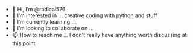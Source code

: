 - 👋 Hi, I’m @radical576
- 👀 I’m interested in ... creative coding with python and stuff
- 🌱 I’m currently learning ... 
- 💞️ I’m looking to collaborate on ... 
- 📫 How to reach me ... I don't really have anything worth discussing at this point

<!---
radical576/radical576 is a ✨ special ✨ repository because its `README.md` (this file) appears on your GitHub profile.
You can click the Preview link to take a look at your changes.
--->
